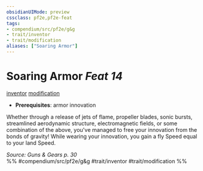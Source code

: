 ```yaml
---
obsidianUIMode: preview
cssclass: pf2e,pf2e-feat
tags:
- compendium/src/pf2e/g&g
- trait/inventor
- trait/modification
aliases: ["Soaring Armor"]
---
```

# Soaring Armor  *Feat 14*  
[inventor](Reference/Rules/Traits/inventor-g-g.md "Inventor Class Trait")  [modification](modification-g-g.md "Modification Feat Trait")  

- **Prerequisites**: armor innovation

Whether through a release of jets of flame, propeller blades, sonic bursts, streamlined aerodynamic structure, electromagnetic fields, or some combination of the above, you've managed to free your innovation from the bonds of gravity! While wearing your innovation, you gain a fly Speed equal to your land Speed.

*Source: Guns & Gears p. 30*  
%% #compendium/src/pf2e/g&g #trait/inventor #trait/modification %%